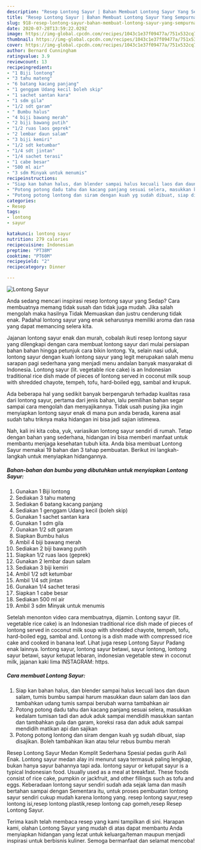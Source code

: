 ```yaml
---
description: "Resep Lontong Sayur | Bahan Membuat Lontong Sayur Yang Sempurna"
title: "Resep Lontong Sayur | Bahan Membuat Lontong Sayur Yang Sempurna"
slug: 918-resep-lontong-sayur-bahan-membuat-lontong-sayur-yang-sempurna
date: 2020-07-28T13:59:22.029Z
image: https://img-global.cpcdn.com/recipes/1043c1e37f09477a/751x532cq70/lontong-sayur-foto-resep-utama.jpg
thumbnail: https://img-global.cpcdn.com/recipes/1043c1e37f09477a/751x532cq70/lontong-sayur-foto-resep-utama.jpg
cover: https://img-global.cpcdn.com/recipes/1043c1e37f09477a/751x532cq70/lontong-sayur-foto-resep-utama.jpg
author: Bernard Cunningham
ratingvalue: 3.9
reviewcount: 13
recipeingredient:
- "1 Biji lontong"
- "3 tahu mateng"
- "6 batang kacang panjang"
- "1 genggam Udang kecil boleh skip"
- "1 sachet santan kara"
- "1 sdm gila"
- "1/2 sdt garam"
- " Bumbu halus"
- "4 biji bawang merah"
- "2 biji bawang putih"
- "1/2 ruas laos geprek"
- "2 lembar daun salam"
- "3 biji kemiri"
- "1/2 sdt ketumbar"
- "1/4 sdt jintan"
- "1/4 sachet terasi"
- "1 cabe besar"
- "500 ml air"
- "3 sdm Minyak untuk menumis"
recipeinstructions:
- "Siap kan bahan halus, dan blender sampai halus kecuali laos dan daun salam, tumis bumbu sampai harum masukkan daun salam dan laos dan tambahkan udang tumis sampai berubah warna tambahkan air"
- "Potong potong dadu tahu dan kacang panjang sesuai selera, masukkan kedalam tumisan tadi dan aduk aduk sampai mendidih masukkan santan dan tambahkan gula dan garam, koreksi rasa dan aduk aduk sampai mendidih matikan api dan sajikan"
- "Potong potong lontong dan siram dengan kuah yg sudah dibuat, siap disajikan. Boleh tambahkan ikan atau telur rebus bumbu merah"
categories:
- Resep
tags:
- lontong
- sayur

katakunci: lontong sayur 
nutrition: 279 calories
recipecuisine: Indonesian
preptime: "PT38M"
cooktime: "PT60M"
recipeyield: "2"
recipecategory: Dinner

---
```



![Lontong Sayur](https://img-global.cpcdn.com/recipes/1043c1e37f09477a/751x532cq70/lontong-sayur-foto-resep-utama.jpg)

Anda sedang mencari inspirasi resep lontong sayur yang Sedap? Cara membuatnya memang tidak susah dan tidak juga mudah. Jika salah mengolah maka hasilnya Tidak Memuaskan dan justru cenderung tidak enak. Padahal lontong sayur yang enak seharusnya memiliki aroma dan rasa yang dapat memancing selera kita.

Jajanan lontong sayur enak dan murah, cobalah ikuti resep lontong sayur yang dilengkapi dengan cara membuat lontong sayur dari mulai persiapan bahan bahan hingga petunjuk cara bikin lontong. Ya, selain nasi uduk, lontong sayur dengan kuah lontong sayur yang legit merupakan salah menu sarapan pagi sederhana yang menjadi menu andalan banyak masyarakat di Indonesia. Lontong sayur (lit. vegetable rice cake) is an Indonesian traditional rice dish made of pieces of lontong served in coconut milk soup with shredded chayote, tempeh, tofu, hard-boiled egg, sambal and krupuk.

Ada beberapa hal yang sedikit banyak berpengaruh terhadap kualitas rasa dari lontong sayur, pertama dari jenis bahan, lalu pemilihan bahan segar sampai cara mengolah dan menyajikannya. Tidak usah pusing jika ingin menyiapkan lontong sayur enak di mana pun anda berada, karena asal sudah tahu triknya maka hidangan ini bisa jadi sajian istimewa.


Nah, kali ini kita coba, yuk, variasikan lontong sayur sendiri di rumah. Tetap dengan bahan yang sederhana, hidangan ini bisa memberi manfaat untuk membantu menjaga kesehatan tubuh kita. Anda bisa membuat Lontong Sayur memakai 19 bahan dan 3 tahap pembuatan. Berikut ini langkah-langkah untuk menyiapkan hidangannya.

<!--inarticleads1-->

##### Bahan-bahan dan bumbu yang dibutuhkan untuk menyiapkan Lontong Sayur:

1. Gunakan 1 Biji lontong
1. Sediakan 3 tahu mateng
1. Sediakan 6 batang kacang panjang
1. Sediakan 1 genggam Udang kecil (boleh skip)
1. Gunakan 1 sachet santan kara
1. Gunakan 1 sdm gila
1. Gunakan 1/2 sdt garam
1. Siapkan  Bumbu halus
1. Ambil 4 biji bawang merah
1. Sediakan 2 biji bawang putih
1. Siapkan 1/2 ruas laos (geprek)
1. Gunakan 2 lembar daun salam
1. Sediakan 3 biji kemiri
1. Ambil 1/2 sdt ketumbar
1. Ambil 1/4 sdt jintan
1. Gunakan 1/4 sachet terasi
1. Siapkan 1 cabe besar
1. Sediakan 500 ml air
1. Ambil 3 sdm Minyak untuk menumis


Setelah menonton video cara membuatnya, dijamin. Lontong sayur (lit. vegetable rice cake) is an Indonesian traditional rice dish made of pieces of lontong served in coconut milk soup with shredded chayote, tempeh, tofu, hard-boiled egg, sambal and. Lontong is a dish made with compressed rice cake and cooked in banana leaf. Lihat juga resep Lontong Sayur Padang enak lainnya. lontong sayur, lontong sayur betawi, sayur lontong, lontong sayur betawi, sayur ketupat lebaran, indonesian vegetable stew in coconut milk, jajanan kaki lima INSTAGRAM: https. 

<!--inarticleads2-->

##### Cara membuat Lontong Sayur:

1. Siap kan bahan halus, dan blender sampai halus kecuali laos dan daun salam, tumis bumbu sampai harum masukkan daun salam dan laos dan tambahkan udang tumis sampai berubah warna tambahkan air
1. Potong potong dadu tahu dan kacang panjang sesuai selera, masukkan kedalam tumisan tadi dan aduk aduk sampai mendidih masukkan santan dan tambahkan gula dan garam, koreksi rasa dan aduk aduk sampai mendidih matikan api dan sajikan
1. Potong potong lontong dan siram dengan kuah yg sudah dibuat, siap disajikan. Boleh tambahkan ikan atau telur rebus bumbu merah


Resep Lontong Sayur Medan Komplit Sederhana Spesial pedas gurih Asli Enak. Lontong sayur medan alay ini menurut saya termasuk paling lengkap, bukan hanya sayur bahannya tapi ada. lontong sayur or ketupat sayur is a typical Indonesian food. Usually used as a meal at breakfast. These foods consist of rice cake, pumpkin or jackfruit, and other fillings such as tofu and eggs. Keberadaan lontong sayur sendiri sudah ada sejak lama dan masih bertahan sampai dengan Sementara itu, untuk proses pembuatan lontong sayur sendiri cukup mudah karena lontong yang. resep lontong sayur,resep lontong isi,resep lontong plastik,resep lontong cap gomeh,resep Resep Lontong Sayur. 

Terima kasih telah membaca resep yang kami tampilkan di sini. Harapan kami, olahan Lontong Sayur yang mudah di atas dapat membantu Anda menyiapkan hidangan yang lezat untuk keluarga/teman maupun menjadi inspirasi untuk berbisnis kuliner. Semoga bermanfaat dan selamat mencoba!
